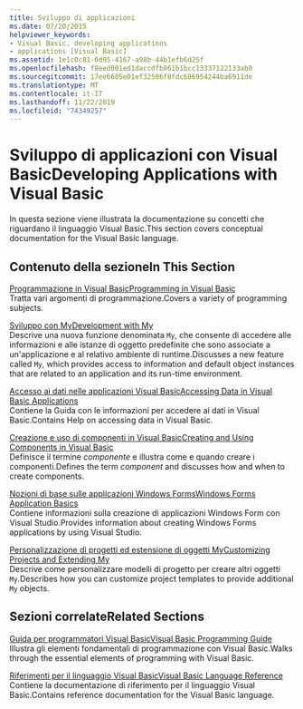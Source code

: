 ```yaml
---
title: Sviluppo di applicazioni
ms.date: 07/20/2015
helpviewer_keywords:
- Visual Basic, developing applications
- applications [Visual Basic]
ms.assetid: 1e1c0c81-6d95-4167-a98b-44b1efb6d25f
ms.openlocfilehash: f8eed001ed1daccdfb861b1bcc13337122133ab0
ms.sourcegitcommit: 17ee6605e01ef32506f8fdc686954244ba6911de
ms.translationtype: MT
ms.contentlocale: it-IT
ms.lasthandoff: 11/22/2019
ms.locfileid: "74349257"
---
```

# <a name="developing-applications-with-visual-basic"></a><span data-ttu-id="3e67b-102">Sviluppo di applicazioni con Visual Basic</span><span class="sxs-lookup"><span data-stu-id="3e67b-102">Developing Applications with Visual Basic</span></span>

<span data-ttu-id="3e67b-103">In questa sezione viene illustrata la documentazione su concetti che riguardano il linguaggio Visual Basic.</span><span class="sxs-lookup"><span data-stu-id="3e67b-103">This section covers conceptual documentation for the Visual Basic language.</span></span>  
  
## <a name="in-this-section"></a><span data-ttu-id="3e67b-104">Contenuto della sezione</span><span class="sxs-lookup"><span data-stu-id="3e67b-104">In This Section</span></span>  

 [<span data-ttu-id="3e67b-105">Programmazione in Visual Basic</span><span class="sxs-lookup"><span data-stu-id="3e67b-105">Programming in Visual Basic</span></span>](../../visual-basic/developing-apps/programming/index.md)  
 <span data-ttu-id="3e67b-106">Tratta vari argomenti di programmazione.</span><span class="sxs-lookup"><span data-stu-id="3e67b-106">Covers a variety of programming subjects.</span></span>  
  
 [<span data-ttu-id="3e67b-107">Sviluppo con My</span><span class="sxs-lookup"><span data-stu-id="3e67b-107">Development with My</span></span>](../../visual-basic/developing-apps/development-with-my/index.md)  
 <span data-ttu-id="3e67b-108">Descrive una nuova funzione denominata `My`, che consente di accedere alle informazioni e alle istanze di oggetto predefinite che sono associate a un'applicazione e al relativo ambiente di runtime.</span><span class="sxs-lookup"><span data-stu-id="3e67b-108">Discusses a new feature called `My`, which provides access to information and default object instances that are related to an application and its run-time environment.</span></span>  
  
 [<span data-ttu-id="3e67b-109">Accesso ai dati nelle applicazioni Visual Basic</span><span class="sxs-lookup"><span data-stu-id="3e67b-109">Accessing Data in Visual Basic Applications</span></span>](../../visual-basic/developing-apps/accessing-data.md)  
 <span data-ttu-id="3e67b-110">Contiene la Guida con le informazioni per accedere ai dati in Visual Basic.</span><span class="sxs-lookup"><span data-stu-id="3e67b-110">Contains Help on accessing data in Visual Basic.</span></span>  
  
 [<span data-ttu-id="3e67b-111">Creazione e uso di componenti in Visual Basic</span><span class="sxs-lookup"><span data-stu-id="3e67b-111">Creating and Using Components in Visual Basic</span></span>](../../visual-basic/developing-apps/creating-and-using-components.md)  
 <span data-ttu-id="3e67b-112">Definisce il termine *componente* e illustra come e quando creare i componenti.</span><span class="sxs-lookup"><span data-stu-id="3e67b-112">Defines the term *component* and discusses how and when to create components.</span></span>  
  
 [<span data-ttu-id="3e67b-113">Nozioni di base sulle applicazioni Windows Forms</span><span class="sxs-lookup"><span data-stu-id="3e67b-113">Windows Forms Application Basics</span></span>](../../visual-basic/developing-apps/windows-forms/index.md)  
 <span data-ttu-id="3e67b-114">Contiene informazioni sulla creazione di applicazioni Windows Form con Visual Studio.</span><span class="sxs-lookup"><span data-stu-id="3e67b-114">Provides information about creating Windows Forms applications by using Visual Studio.</span></span>  
  
 [<span data-ttu-id="3e67b-115">Personalizzazione di progetti ed estensione di oggetti My</span><span class="sxs-lookup"><span data-stu-id="3e67b-115">Customizing Projects and Extending My</span></span>](../../visual-basic/developing-apps/customizing-extending-my/index.md)  
 <span data-ttu-id="3e67b-116">Descrive come personalizzare modelli di progetto per creare altri oggetti `My`.</span><span class="sxs-lookup"><span data-stu-id="3e67b-116">Describes how you can customize project templates to provide additional `My` objects.</span></span>  
  
## <a name="related-sections"></a><span data-ttu-id="3e67b-117">Sezioni correlate</span><span class="sxs-lookup"><span data-stu-id="3e67b-117">Related Sections</span></span>  

 [<span data-ttu-id="3e67b-118">Guida per programmatori Visual Basic</span><span class="sxs-lookup"><span data-stu-id="3e67b-118">Visual Basic Programming Guide</span></span>](../../visual-basic/programming-guide/index.md)  
 <span data-ttu-id="3e67b-119">Illustra gli elementi fondamentali di programmazione con Visual Basic.</span><span class="sxs-lookup"><span data-stu-id="3e67b-119">Walks through the essential elements of programming with Visual Basic.</span></span>  
  
 [<span data-ttu-id="3e67b-120">Riferimenti per il linguaggio Visual Basic</span><span class="sxs-lookup"><span data-stu-id="3e67b-120">Visual Basic Language Reference</span></span>](../../visual-basic/language-reference/index.md)  
 <span data-ttu-id="3e67b-121">Contiene la documentazione di riferimento per il linguaggio Visual Basic.</span><span class="sxs-lookup"><span data-stu-id="3e67b-121">Contains reference documentation for the Visual Basic language.</span></span>
